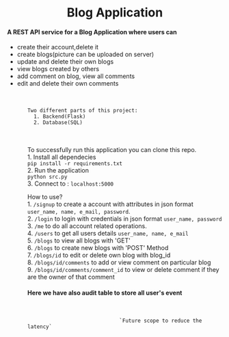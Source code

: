 <h1 align="center">Blog Application</h1>

<h4>A REST API service for a Blog Application where users can</h4>
  <ul>
    <li>create their account,delete it
    <li>create blogs(picture can be uploaded on server)
    <li>update and delete their own blogs
    <li>view blogs created by others
    <li>add comment on blog, view all comments
    <li>edit and delete their own comments
  <ul><br><br>
    
    Two different parts of this project:
      1. Backend(Flask)
      2. Database(SQL)
  <br><br>
  To successfully run this application you can clone this repo.
  <br>
    1. Install all dependecies<br>
      `pip install -r requirements.txt `<br>
    2. Run the application<br>
      `python src.py`<br>
    3. Connect to : `localhost:5000`<br>
    
  How to use?<br>
    1. `/signup` to create a account with attributes in json format `user_name, name, e_mail, password`.<br>
    2. `/login` to login with credentials in json format `user_name, password`<br>
    3. `/me` to do all account related operations.<br>
    4. `/users` to get all users details `user_name, name, e_mail `<br>
    5. `/blogs` to view all blogs with 'GET'<br>
    6. `/blogs` to create new blogs with 'POST' Method<br>
    7. `/blogs/id` to edit or delete own blog with blog_id<br>
    8. `/blogs/id/comments` to add or view comment on particular blog<br>
    9. `/blogs/id/comments/comment_id` to view or delete comment if they are the owner of that comment<br>
  
  <h4> Here we have also audit table to store all user's event</h4><br>
  
                                  `Future scope to reduce the latency` 
